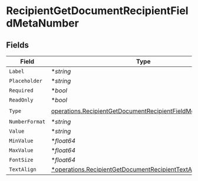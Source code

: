 # RecipientGetDocumentRecipientFieldMetaNumber


## Fields

| Field                                                                                                                                      | Type                                                                                                                                       | Required                                                                                                                                   | Description                                                                                                                                |
| ------------------------------------------------------------------------------------------------------------------------------------------ | ------------------------------------------------------------------------------------------------------------------------------------------ | ------------------------------------------------------------------------------------------------------------------------------------------ | ------------------------------------------------------------------------------------------------------------------------------------------ |
| `Label`                                                                                                                                    | **string*                                                                                                                                  | :heavy_minus_sign:                                                                                                                         | N/A                                                                                                                                        |
| `Placeholder`                                                                                                                              | **string*                                                                                                                                  | :heavy_minus_sign:                                                                                                                         | N/A                                                                                                                                        |
| `Required`                                                                                                                                 | **bool*                                                                                                                                    | :heavy_minus_sign:                                                                                                                         | N/A                                                                                                                                        |
| `ReadOnly`                                                                                                                                 | **bool*                                                                                                                                    | :heavy_minus_sign:                                                                                                                         | N/A                                                                                                                                        |
| `Type`                                                                                                                                     | [operations.RecipientGetDocumentRecipientFieldMetaTypeNumber](../../models/operations/recipientgetdocumentrecipientfieldmetatypenumber.md) | :heavy_check_mark:                                                                                                                         | N/A                                                                                                                                        |
| `NumberFormat`                                                                                                                             | **string*                                                                                                                                  | :heavy_minus_sign:                                                                                                                         | N/A                                                                                                                                        |
| `Value`                                                                                                                                    | **string*                                                                                                                                  | :heavy_minus_sign:                                                                                                                         | N/A                                                                                                                                        |
| `MinValue`                                                                                                                                 | **float64*                                                                                                                                 | :heavy_minus_sign:                                                                                                                         | N/A                                                                                                                                        |
| `MaxValue`                                                                                                                                 | **float64*                                                                                                                                 | :heavy_minus_sign:                                                                                                                         | N/A                                                                                                                                        |
| `FontSize`                                                                                                                                 | **float64*                                                                                                                                 | :heavy_minus_sign:                                                                                                                         | N/A                                                                                                                                        |
| `TextAlign`                                                                                                                                | [*operations.RecipientGetDocumentRecipientTextAlign6](../../models/operations/recipientgetdocumentrecipienttextalign6.md)                  | :heavy_minus_sign:                                                                                                                         | N/A                                                                                                                                        |
